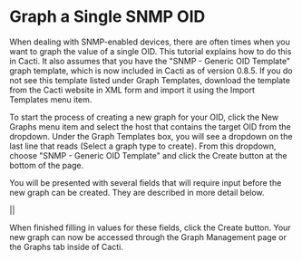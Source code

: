 Graph a Single SNMP OID
=======================

When dealing with SNMP-enabled devices, there are often times when you want to graph the value of a single OID. This tutorial explains how to do this in Cacti. It also assumes that you have the "SNMP - Generic OID Template" graph template, which is now included in Cacti as of version 0.8.5. If you do not see this template listed under Graph Templates, download the template from the Cacti website in XML form and import it using the Import Templates menu item.

To start the process of creating a new graph for your OID, click the New Graphs menu item and select the host that contains the target OID from the dropdown. Under the Graph Templates box, you will see a dropdown on the last line that reads (Select a graph type to create). From this dropdown, choose "SNMP - Generic OID Template" and click the Create button at the bottom of the page.

You will be presented with several fields that will require input before the new graph can be created. They are described in more detail below.

||

When finished filling in values for these fields, click the Create button. Your new graph can now be accessed through the Graph Management page or the Graphs tab inside of Cacti.

